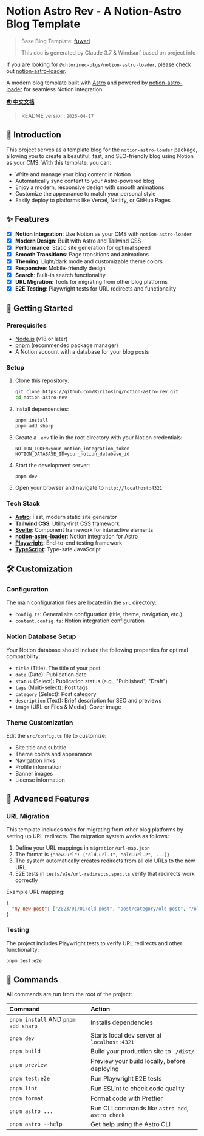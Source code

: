 # Notion Astro Rev - A Notion-Astro Blog Template

> Base Blog Template: [fuwari](https://github.com/saicaca/fuwari)
>
> This doc is generated by Claude 3.7 & Windsurf based on project info

If you are looking for `@chlorinec-pkgs/notion-astro-loader`, please check out [notion-astro-loader](https://github.com/KiritoKing/notion-astro-loader).

A modern blog template built with [Astro](https://astro.build) and powered by [notion-astro-loader](https://github.com/KiritoKing/notion-astro-loader) for seamless Notion integration.

[**🌏 中文文档**](./README.zh-CN.md)

> README version: `2025-04-17`

## 🌟 Introduction

This project serves as a template blog for the `notion-astro-loader` package, allowing you to create a beautiful, fast, and SEO-friendly blog using Notion as your CMS. With this template, you can:

- Write and manage your blog content in Notion
- Automatically sync content to your Astro-powered blog
- Enjoy a modern, responsive design with smooth animations
- Customize the appearance to match your personal style
- Easily deploy to platforms like Vercel, Netlify, or GitHub Pages

## ✨ Features

- [x] **Notion Integration**: Use Notion as your CMS with `notion-astro-loader`
- [x] **Modern Design**: Built with Astro and Tailwind CSS
- [x] **Performance**: Static site generation for optimal speed
- [x] **Smooth Transitions**: Page transitions and animations
- [x] **Theming**: Light/dark mode and customizable theme colors
- [x] **Responsive**: Mobile-friendly design
- [x] **Search**: Built-in search functionality
- [x] **URL Migration**: Tools for migrating from other blog platforms
- [x] **E2E Testing**: Playwright tests for URL redirects and functionality

## 🚀 Getting Started

### Prerequisites

- [Node.js](https://nodejs.org/) (v18 or later)
- [pnpm](https://pnpm.io/) (recommended package manager)
- A Notion account with a database for your blog posts

### Setup

1. Clone this repository:

   ```bash
   git clone https://github.com/KiritoKing/notion-astro-rev.git
   cd notion-astro-rev
   ```

2. Install dependencies:

   ```bash
   pnpm install
   pnpm add sharp
   ```

3. Create a `.env` file in the root directory with your Notion credentials:

   ```env
   NOTION_TOKEN=your_notion_integration_token
   NOTION_DATABASE_ID=your_notion_database_id
   ```

4. Start the development server:

   ```bash
   pnpm dev
   ```

5. Open your browser and navigate to `http://localhost:4321`

### Tech Stack

- **[Astro](https://astro.build)**: Fast, modern static site generator
- **[Tailwind CSS](https://tailwindcss.com)**: Utility-first CSS framework
- **[Svelte](https://svelte.dev)**: Component framework for interactive elements
- **[notion-astro-loader](https://github.com/KiritoKing/notion-astro-loader)**: Notion integration for Astro
- **[Playwright](https://playwright.dev)**: End-to-end testing framework
- **[TypeScript](https://www.typescriptlang.org/)**: Type-safe JavaScript

## 🛠️ Customization

### Configuration

The main configuration files are located in the `src` directory:

- `config.ts`: General site configuration (title, theme, navigation, etc.)
- `content.config.ts`: Notion integration configuration

### Notion Database Setup

Your Notion database should include the following properties for optimal compatibility:

- `title` (Title): The title of your post
- `date` (Date): Publication date
- `status` (Select): Publication status (e.g., "Published", "Draft")
- `tags` (Multi-select): Post tags
- `category` (Select): Post category
- `description` (Text): Brief description for SEO and previews
- `image` (URL or Files & Media): Cover image

### Theme Customization

Edit the `src/config.ts` file to customize:

- Site title and subtitle
- Theme colors and appearance
- Navigation links
- Profile information
- Banner images
- License information

## 🚀 Advanced Features

### URL Migration

This template includes tools for migrating from other blog platforms by setting up URL redirects. The migration system works as follows:

1. Define your URL mappings in `migration/url-map.json`
2. The format is `{"new-url": ["old-url-1", "old-url-2", ...]}`
3. The system automatically creates redirects from all old URLs to the new URL
4. E2E tests in `tests/e2e/url-redirects.spec.ts` verify that redirects work correctly

Example URL mapping:

```json
{
  "my-new-post": ["2023/01/01/old-post", "post/category/old-post", "/old-post", "/blog/old-post"]
}
```

### Testing

The project includes Playwright tests to verify URL redirects and other functionality:

```bash
pnpm test:e2e
```

## 🧞 Commands

All commands are run from the root of the project:

| Command                             | Action                                           |
| :---------------------------------- | :----------------------------------------------- |
| `pnpm install` AND `pnpm add sharp` | Installs dependencies                            |
| `pnpm dev`                          | Starts local dev server at `localhost:4321`      |
| `pnpm build`                        | Build your production site to `./dist/`          |
| `pnpm preview`                      | Preview your build locally, before deploying     |
| `pnpm test:e2e`                     | Run Playwright E2E tests                         |
| `pnpm lint`                         | Run ESLint to check code quality                 |
| `pnpm format`                       | Format code with Prettier                        |
| `pnpm astro ...`                    | Run CLI commands like `astro add`, `astro check` |
| `pnpm astro --help`                 | Get help using the Astro CLI                     |

